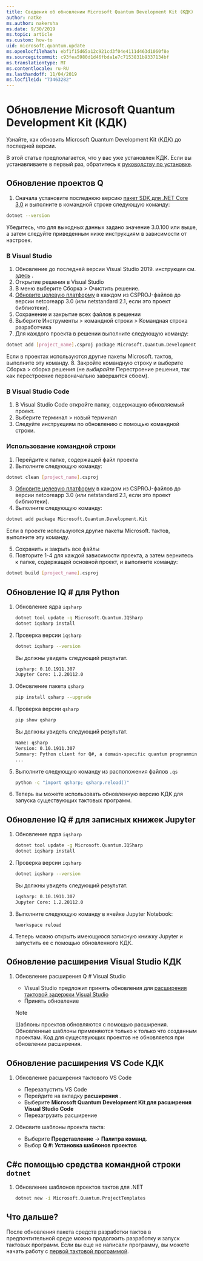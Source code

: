 ```yaml
---
title: Сведения об обновлении Microsoft Quantum Development Kit (КДК)
author: natke
ms.author: nakersha
ms.date: 9/30/2019
ms.topic: article
ms.custom: how-to
uid: microsoft.quantum.update
ms.openlocfilehash: ebf1f15d65a12c921cd3f04e4111d463d1060f8e
ms.sourcegitcommit: c93fea5980d1d46fbda1e7c7153831b9337134bf
ms.translationtype: MT
ms.contentlocale: ru-RU
ms.lasthandoff: 11/04/2019
ms.locfileid: "73463282"
---
```

# <a name="update-the-microsoft-quantum-development-kit-qdk"></a>Обновление Microsoft Quantum Development Kit (КДК)

Узнайте, как обновить Microsoft Quantum Development Kit (КДК) до последней версии.

В этой статье предполагается, что у вас уже установлен КДК. Если вы устанавливаете в первый раз, обратитесь к [руководству по установке](xref:microsoft.quantum.install).


## <a name="updating-q-projects"></a>Обновление проектов Q # 

1. Сначала установите последнюю версию [пакет SDK для .NET Core 3,0](https://dotnet.microsoft.com/download) и выполните в командной строке следующую команду:
```bash
dotnet --version
```
 Убедитесь, что для выходных данных задано значение 3.0.100 или выше, а затем следуйте приведенным ниже инструкциям в зависимости от настроек.

### <a name="in-visual-studio"></a>В Visual Studio
 
 1. Обновление до последней версии Visual Studio 2019. инструкции см. [здесь](https://docs.microsoft.com/visualstudio/install/update-visual-studio?view=vs-2019) .
 2. Открытие решения в Visual Studio
 3. В меню выберите Сборка > Очистить решение. 
 4. [Обновите целевую платформу](https://docs.microsoft.com/visualstudio/ide/visual-studio-multi-targeting-overview?view=vs-2019#change-the-target-framework) в каждом из CSPROJ-файлов до версии netcoreapp 3.0 (или netstandard 2.1, если это проект библиотеки).
 5. Сохранение и закрытие всех файлов в решении
 6. Выберите Инструменты > командной строки > Командная строка разработчика
 7. Для каждого проекта в решении выполните следующую команду:
 ```bash
 dotnet add [project_name].csproj package Microsoft.Quantum.Development.Kit
 ```
Если в проектах используются другие пакеты Microsoft. тактов, выполните эту команду. 
 8. Закройте командную строку и выберите Сборка > сборка решения (не *выбирайте* Перестроение решения, так как перестроение первоначально завершится сбоем).

### <a name="in-visual-studio-code"></a>В Visual Studio Code

1. В Visual Studio Code откройте папку, содержащую обновляемый проект.
1. Выберите терминал > новый терминал
1. Следуйте инструкциям по обновлению с помощью командной строки.

### <a name="using-the-command-line"></a>Использование командной строки

1. Перейдите к папке, содержащей файл проекта
2. Выполните следующую команду:
```bash
dotnet clean [project_name].csproj
```

3. [Обновите целевую платформу](https://docs.microsoft.com/dotnet/standard/frameworks#how-to-specify-target-frameworks) в каждом из CSPROJ-файлов до версии netcoreapp 3.0 (или netstandard 2.1, если это проект библиотеки).
4. Выполните следующую команду:
```bash
dotnet add package Microsoft.Quantum.Development.Kit
```
Если в проекте используются другие пакеты Microsoft. тактов, выполните эту команду.

5. Сохранить и закрыть все файлы
6. Повторите 1-4 для каждой зависимости проекта, а затем вернитесь к папке, содержащей основной проект, и выполните команду:
```bash
dotnet build [project_name].csproj
```

## <a name="update-iq-for-python"></a>Обновление IQ # для Python

1. Обновление ядра `iqsharp`

    ```bash
    dotnet tool update -g Microsoft.Quantum.IQSharp
    dotnet iqsharp install
    ```

1. Проверка версии `iqsharp`

    ```bash
    dotnet iqsharp --version
    ```

    Вы должны увидеть следующий результат.

    ```bash
    iqsharp: 0.10.1911.307
    Jupyter Core: 1.2.20112.0
    ```

1. Обновление пакета `qsharp`

    ```bash
    pip install qsharp --upgrade
    ```

1. Проверка версии `qsharp`

    ```bash
    pip show qsharp
    ```

    Вы должны увидеть следующий результат.

    ```bash
    Name: qsharp
    Version: 0.10.1911.307
    Summary: Python client for Q#, a domain-specific quantum programming language
    ...
    ```
1. Выполните следующую команду из расположения файлов `.qs`
    ```bash
    python -c "import qsharp; qsharp.reload()"
    ```

1. Теперь вы можете использовать обновленную версию КДК для запуска существующих тактовых программ.

## <a name="update-iq-for-jupyter-notebooks"></a>Обновление IQ # для записных книжек Jupyter

1. Обновление ядра `iqsharp`

    ```bash
    dotnet tool update -g Microsoft.Quantum.IQSharp
    dotnet iqsharp install
    ```

1. Проверка версии `iqsharp`

    ```bash
    dotnet iqsharp --version
    ```

    Вы должны увидеть следующий результат.

    ```bash
    iqsharp: 0.10.1911.307
    Jupyter Core: 1.2.20112.0
    ```
1. Выполните следующую команду в ячейке Jupyter Notebook:
    ```
    %workspace reload
    ```

1. Теперь можно открыть имеющуюся записную книжку Jupyter и запустить ее с помощью обновленного КДК.

## <a name="update-visual-studio-qdk-extension"></a>Обновление расширения Visual Studio КДК

1. Обновление расширения Q # Visual Studio

    - Visual Studio предложит принять обновления для [расширения тактовой задержки Visual Studio](https://marketplace.visualstudio.com/items?itemName=quantum.DevKit)
    - Принять обновление

    > [!NOTE]
    > Шаблоны проектов обновляются с помощью расширения. Обновленные шаблоны применяются только к только что созданным проектам. Код для существующих проектов не обновляется при обновлении расширения.

## <a name="update-vs-code-qdk-extension"></a>Обновление расширения VS Code КДК

1. Обновление расширения тактового VS Code

    - Перезапустить VS Code
    - Перейдите на вкладку **расширения** .
    - Выберите **Microsoft Quantum Development Kit для расширения Visual Studio Code**
    - Перезагрузить расширение

1. Обновите шаблоны проекта такта:

   - Выберите **Представление** -> **Палитра команд**.
   - Выбор **Q #: Установка шаблонов проектов**

## <a name="c-using-the-dotnet-command-line-tool"></a>C#с помощью средства командной строки `dotnet`

1. Обновление шаблонов проектов тактов для .NET

    ```bash
    dotnet new -i Microsoft.Quantum.ProjectTemplates
    ```

## <a name="whats-next"></a>Что дальше?

После обновления пакета средств разработки тактов в предпочтительной среде можно продолжить разработку и запуск тактовых программ. Если вы еще не написали программу, вы можете начать работу с [первой тактовой программой](xref:microsoft.quantum.write-program).

